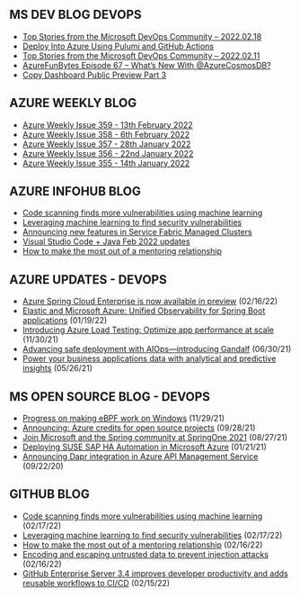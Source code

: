 ## MS DEV BLOG DEVOPS 

<!-- DEVBLOGDEVOPS:START -->
- [Top Stories from the Microsoft DevOps Community – 2022.02.18](https://devblogs.microsoft.com/devops/top-stories-from-the-microsoft-devops-community-2022-02-18/)
- [Deploy Into Azure Using Pulumi and GitHub Actions](https://devblogs.microsoft.com/devops/deploy-into-azure-using-pulumi-and-github-actions/)
- [Top Stories from the Microsoft DevOps Community – 2022.02.11](https://devblogs.microsoft.com/devops/top-stories-from-the-microsoft-devops-community-2022-02-11/)
- [AzureFunBytes Episode 67 – What’s New With @AzureCosmosDB?](https://devblogs.microsoft.com/devops/azurefunbytes-episode-67-whats-new-with-azurecosmosdb/)
- [Copy Dashboard Public Preview Part 3](https://devblogs.microsoft.com/devops/copy-dashboard-public-preview-part-3/)
<!-- DEVBLOGDEVOPS:END -->


## AZURE WEEKLY BLOG

<!-- AZUREWEEKLY:START -->
- [Azure Weekly Issue 359 - 13th February 2022](https://azureweekly.info/issue-359.html)
- [Azure Weekly Issue 358 - 6th February 2022](https://azureweekly.info/issue-358.html)
- [Azure Weekly Issue 357 - 28th January 2022](https://azureweekly.info/issue-357.html)
- [Azure Weekly Issue 356 - 22nd January 2022](https://azureweekly.info/issue-356.html)
- [Azure Weekly Issue 355 - 14th January 2022](https://azureweekly.info/issue-355.html)
<!-- AZUREWEEKLY:END -->

## AZURE INFOHUB BLOG 

<!-- AZUREINFOHUB:START -->
- [Code scanning finds more vulnerabilities using machine learning](https://github.blog/2022-02-17-code-scanning-finds-vulnerabilities-using-machine-learning/)
- [Leveraging machine learning to find security vulnerabilities](https://github.blog/2022-02-17-leveraging-machine-learning-find-security-vulnerabilities/)
- [Announcing new features in Service Fabric Managed Clusters](https://techcommunity.microsoft.com/t5/azure-service-fabric-blog/announcing-new-features-in-service-fabric-managed-clusters/ba-p/3169331)
- [Visual Studio Code + Java Feb 2022 updates](https://techcommunity.microsoft.com/t5/educator-developer-blog/visual-studio-code-java-feb-2022-updates/ba-p/3177491)
- [How to make the most out of a mentoring relationship](https://github.blog/2022-02-16-how-to-make-the-most-out-of-a-mentoring-relationship/)
<!-- AZUREINFOHUB:END -->


## AZURE UPDATES - DEVOPS 

<!-- AZUREUPDATES:START -->

 - [Azure Spring Cloud Enterprise is now available in preview](https://azure.microsoft.com/blog/azure-spring-cloud-enterprise-is-now-available-in-preview/) (02/16/22)
 - [Elastic and Microsoft Azure: Unified Observability for Spring Boot applications](https://azure.microsoft.com/blog/elastic-and-microsoft-azure-unified-observability-for-spring-boot-applications/) (01/19/22)
 - [Introducing Azure Load Testing: Optimize app performance at scale](https://azure.microsoft.com/blog/introducing-azure-load-testing-optimize-app-performance-at-scale/) (11/30/21)
 - [Advancing safe deployment with AIOps—introducing Gandalf](https://azure.microsoft.com/blog/advancing-safe-deployment-with-aiops-introducing-gandalf/) (06/30/21)
 - [Power your business applications data with analytical and predictive insights](https://azure.microsoft.com/blog/power-your-business-applications-data-with-analytical-and-predictive-insights/) (05/26/21)
<!-- AZUREUPDATES:END -->


## MS OPEN SOURCE BLOG - DEVOPS 

<!-- MSOPENSOURCEBLOG:START -->

 - [Progress on making eBPF work on Windows](https://cloudblogs.microsoft.com/opensource/2021/11/29/progress-on-making-ebpf-work-on-windows/) (11/29/21)
 - [Announcing: Azure credits for open source projects](https://cloudblogs.microsoft.com/opensource/2021/09/28/announcing-azure-credits-for-open-source-projects/) (09/28/21)
 - [Join Microsoft and the Spring community at SpringOne 2021](https://cloudblogs.microsoft.com/opensource/2021/08/27/join-microsoft-and-the-spring-community-at-springone-2021/) (08/27/21)
 - [Deploying SUSE SAP HA Automation in Microsoft Azure](https://cloudblogs.microsoft.com/opensource/2021/01/21/deploying-suse-sap-ha-automation-in-microsoft-azure/) (01/21/21)
 - [Announcing Dapr integration in Azure API Management Service](https://cloudblogs.microsoft.com/opensource/2020/09/22/announcing-dapr-integration-azure-api-management-service-apim/) (09/22/20)
<!-- MSOPENSOURCEBLOG:END -->


## GITHUB BLOG


<!-- GITHUB:START -->

 - [Code scanning finds more vulnerabilities using machine learning](https://github.blog/2022-02-17-code-scanning-finds-vulnerabilities-using-machine-learning/) (02/17/22)
 - [Leveraging machine learning to find security vulnerabilities](https://github.blog/2022-02-17-leveraging-machine-learning-find-security-vulnerabilities/) (02/17/22)
 - [How to make the most out of a mentoring relationship](https://github.blog/2022-02-16-how-to-make-the-most-out-of-a-mentoring-relationship/) (02/16/22)
 - [Encoding and escaping untrusted data to prevent injection attacks](https://github.blog/2022-02-16-encoding-escaping-untrusted-data-prevent-injection-attacks/) (02/16/22)
 - [GitHub Enterprise Server 3.4 improves developer productivity and adds reusable workflows to CI/CD](https://github.blog/2022-02-15-ghes-3-4-developer-productivity-reusable-workflows-ci-cd/) (02/15/22)
<!-- GITHUB:END -->
